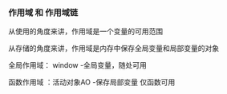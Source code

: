 ###  作用域 和 作用域链

从使用的角度来讲，作用域是一个变量的可用范围

从存储的角度来讲，作用域是内存中保存全局变量和局部变量的对象

全局作用域： window
-全局变量，随处可用

函数作用域 ：活动对象AO
-保存局部变量 仅函数可用


